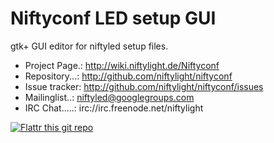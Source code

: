 Niftyconf LED setup GUI
=======================

gtk+ GUI editor for niftyled setup files. 



* Project Page.: http://wiki.niftylight.de/Niftyconf
* Repository...: http://github.com/niftylight/niftyconf
* Issue tracker: http://github.com/niftylight/niftyconf/issues
* Mailinglist..: niftyled@googlegroups.com
* IRC Chat.....: irc://irc.freenode.net/niftylight

[![Flattr this git repo](http://api.flattr.com/button/flattr-badge-large.png)](https://flattr.com/thing/1345750/niftyled)

